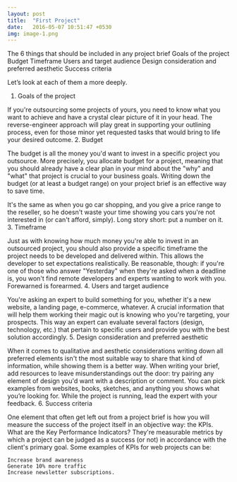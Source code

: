 ```yaml
---
layout: post
title:  "First Project"
date:   2016-05-07 10:51:47 +0530
img: image-1.png
---
```


The 6 things that should be included in any project brief
    Goals of the project
    Budget
    Timeframe
    Users and target audience
    Design consideration and preferred aesthetic
    Success criteria

Let’s look at each of them a more deeply.
1. Goals of the project

If you're outsourcing some projects of yours, you need to know what you want to achieve and have a crystal clear picture of it in your head. The reverse-engineer approach will play great in supporting your outlining process, even for those minor yet requested tasks that would bring to life your desired outcome.
2. Budget

The budget is all the money you'd want to invest in a specific project you outsource. More precisely, you allocate budget for a project, meaning that you should already have a clear plan in your mind about the "why" and "what" that project is crucial to your business goals. Writing down the budget (or at least a budget range) on your project brief is an effective way to save time.

It's the same as when you go car shopping, and you give a price range to the reseller, so he doesn't waste your time showing you cars you're not interested in (or can't afford, simply).
Long story short: put a number on it.
3. Timeframe

Just as with knowing how much money you're able to invest in an outsourced project, you should also provide a specific timeframe the project needs to be developed and delivered within. This allows the developer to set expectations realistically. Be reasonable, though: if you're one of those who answer "Yesterday" when they're asked when a deadline is, you won't find remote developers and experts wanting to work with you. Forewarned is forearmed.
4. Users and target audience

You're asking an expert to build something for you, whether it's a new website, a landing page, e-commerce, whatever. A crucial information that will help them working their magic out is knowing who you're targeting, your prospects. This way an expert can evaluate several factors (design, technology, etc.) that pertain to specific users and provide you with the best solution accordingly.
5. Design consideration and preferred aesthetic

When it comes to qualitative and aesthetic considerations writing down all preferred elements isn't the most suitable way to share that kind of information, while showing them is a better way. When writing your brief, add resources to leave misunderstandings out the door: try pairing any element of design you'd want with a description or comment. You can pick examples from websites, books, sketches, and anything you shows what you’re looking for. While the project is running, lead the expert with your feedback.
6. Success criteria

One element that often get left out from a project brief is how you will measure the success of the project itself in an objective way: the KPIs. What are the Key Performance Indicators? They're measurable metrics by which a project can be judged as a success (or not) in accordance with the client's primary goal. Some examples of KPIs for web projects can be:

    Increase brand awareness
    Generate 10% more traffic
    Increase newsletter subscriptions.
